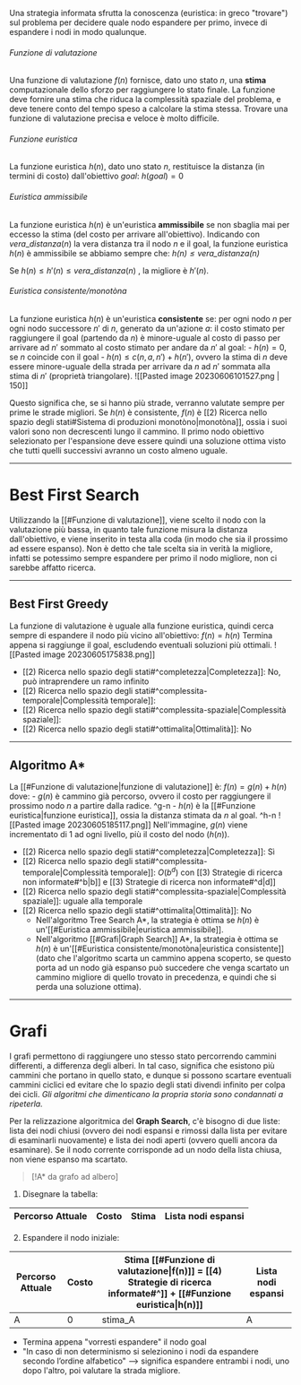 Una strategia informata sfrutta la conoscenza (euristica: in greco "trovare") sul problema per decidere quale nodo espandere per primo, invece di espandere i nodi in modo qualunque.

###### Funzione di valutazione
Una funzione di valutazione $f(n)$ fornisce, dato uno stato $n$, una **stima** computazionale dello sforzo per raggiungere lo stato finale. La funzione deve fornire una stima che riduca la complessità spaziale del problema, e deve tenere conto del tempo speso a calcolare la stima stessa.
Trovare una funzione di valutazione precisa e veloce è molto difficile.

###### Funzione euristica
La funzione euristica $h(n)$, dato uno stato $n$, restituisce la distanza (in termini di costo) dall'obiettivo $goal$: $h(goal) = 0$


###### Euristica ammissibile
La funzione euristica $h(n)$ è un'euristica **ammissibile** se non sbaglia mai per eccesso la stima (del costo per arrivare all'obiettivo).
Indicando con $vera\_distanza(n)$ la vera distanza tra il nodo $n$ e il goal, la funzione euristica $h(n)$ è ammissibile se abbiamo sempre che:
	*$h(n) \le vera\_distanza(n)$*

Se  $h(n) \le h'(n) \le vera\_distanza(n)$  , la migliore è $h'(n)$.


###### Euristica consistente/monotòna
La funzione euristica $h(n)$ è un'euristica **consistente** se:
	per ogni nodo $n$
	per ogni nodo successore $n'$ di $n$, generato da un'azione $a$:
	il costo stimato per raggiungere il goal (partendo da $n$) è minore-uguale al costo di passo per arrivare ad $n'$ sommato al costo stimato per andare da $n'$ al goal:
	- $h(n) = 0$, se $n$ coincide con il goal
	- $h(n) ≤ c(n, a, n') + h(n')$, ovvero la stima di $n$ deve essere minore-uguale della strada per arrivare da $n$ ad $n'$ sommata alla stima di $n'$ (proprietà triangolare).
	  ![[Pasted image 20230606101527.png | 150]]

Questo significa che, se si hanno più strade, verranno valutate sempre per prime le strade migliori.
Se $h(n)$ è consistente, $f(n)$ è [[2) Ricerca nello spazio degli stati#Sistema di produzioni monotòno|monotòna]], ossia i suoi valori sono non decrescenti lungo il cammino. Il primo nodo obiettivo selezionato per l'espansione deve essere quindi una soluzione ottima visto che tutti quelli successivi avranno un costo almeno uguale.


---
# Best First Search
Utilizzando la [[#Funzione di valutazione]], viene scelto il nodo con la valutazione più bassa, in quanto tale funzione misura la distanza dall'obiettivo, e viene inserito in testa alla coda (in modo che sia il prossimo ad essere espanso).
Non è detto che tale scelta sia in verità la migliore, infatti se potessimo sempre espandere per primo il nodo migliore, non ci sarebbe affatto ricerca.

---
## Best First Greedy
La funzione di valutazione è uguale alla funzione euristica, quindi cerca sempre di espandere il nodo più vicino all'obiettivo: 
	$f(n) = h(n)$
Termina appena si raggiunge il goal, escludendo eventuali soluzioni più ottimali.
![[Pasted image 20230605175838.png]]
- [[2) Ricerca nello spazio degli stati#^completezza|Completezza]]: No, può intraprendere un ramo infinito
- [[2) Ricerca nello spazio degli stati#^complessita-temporale|Complessità temporale]]:
- [[2) Ricerca nello spazio degli stati#^complessita-spaziale|Complessità spaziale]]:
- [[2) Ricerca nello spazio degli stati#^ottimalita|Ottimalità]]: No

---
## Algoritmo A*
La [[#Funzione di valutazione|funzione di valutazione]] è: 
	$f(n) = g(n) + h(n)$
	dove:
	- $g(n)$ è cammino già percorso, ovvero il costo per raggiungere il prossimo nodo $n$ a partire dalla radice. ^g-n
	- $h(n)$ è la [[#Funzione euristica|funzione euristica]], ossia la distanza stimata da $n$ al goal. ^h-n
![[Pasted image 20230605185117.png]]
Nell'immagine, $g(n)$ viene incrementato di 1 ad ogni livello, più il costo del nodo ($h(n)$).

- [[2) Ricerca nello spazio degli stati#^completezza|Completezza]]: Sì
- [[2) Ricerca nello spazio degli stati#^complessita-temporale|Complessità temporale]]: $O(b^d)$ con [[3) Strategie di ricerca non informate#^b|b]] e [[3) Strategie di ricerca non informate#^d|d]]
- [[2) Ricerca nello spazio degli stati#^complessita-spaziale|Complessità spaziale]]: uguale alla temporale
- [[2) Ricerca nello spazio degli stati#^ottimalita|Ottimalità]]: No
	- Nell'algoritmo Tree Search A*, la strategia è ottima se $h(n)$ è un'[[#Euristica ammissibile|euristica ammissibile]].
	- Nell'algoritmo [[#Grafi|Graph Search]] A*, la strategia è ottima se $h(n)$ è un'[[#Euristica consistente/monotòna|euristica consistente]] (dato che l'algoritmo scarta un cammino appena scoperto, se questo porta ad un nodo già espanso può succedere che venga scartato un cammino migliore di quello trovato in precedenza, e quindi che si perda una soluzione ottima).


---
# Grafi
I grafi permettono di raggiungere uno stesso stato percorrendo cammini differenti, a differenza degli alberi. In tal caso, significa che esistono più cammini che portano in quello stato, e dunque si possono scartare eventuali cammini ciclici ed evitare che lo spazio degli stati divendi infinito per colpa dei cicli. *Gli algoritmi che dimenticano la propria storia sono condannati a ripeterla.*

Per la relizzazione algoritmica del **Graph Search**, c'è bisogno di due liste: lista dei nodi chiusi (ovvero dei nodi espansi e rimossi dalla lista per evitare di esaminarli nuovamente) e lista dei nodi aperti (ovvero quelli ancora da esaminare). Se il nodo corrente corrisponde ad un nodo della lista chiusa, non viene espanso ma scartato.







> [!A* da grafo ad albero]


1) Disegnare la tabella:
  
Percorso Attuale | Costo | Stima | Lista nodi espansi
--- | --- | --- | ---

2) Espandere il nodo iniziale:
   
Percorso Attuale | Costo | Stima [[#Funzione di valutazione\|f(n)]] = [[4) Strategie di ricerca informate#^]] + [[#Funzione euristica\|h(n)]] | Lista nodi espansi
--- | --- | --- | ---
 A | 0 | stima_A | A |
 
- Termina appena "vorresti espandere" il nodo goal
- "In caso di non determinismo si selezionino i nodi da espandere secondo l’ordine alfabetico" --> significa espandere entrambi i nodi, uno dopo l'altro, poi valutare la strada migliore.



